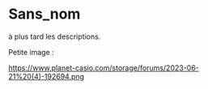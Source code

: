 # Sans_nom
à plus tard les descriptions.

Petite image :

https://www.planet-casio.com/storage/forums/2023-06-21%20(4)-192694.png
